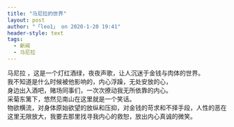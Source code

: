 ```yaml
---
title: "马尼拉的世界"
layout: post
author: "「leo1」 on 2020-1-20 19:41"
header-style: text
tags:
  - 新闻
  - 马尼拉
---
```


<head></head>
<body>
  马尼拉 ，这是一个灯红酒绿，夜夜声歌，让人沉迷于金钱与肉体的世界。
 <br> 我不知道是什么时候被他影响的，内心浮躁，无处安放的心，
 <br> 身边出入酒吧，赌场同事们，一次次撩动我无所依靠的内心。
 <br> 采菊东篱下，悠然见南山在这里就是一个笑话。
 <br> 物欲横流，对身体原始欲望的放纵和压抑，对金钱的苛求和不择手段，人性的恶在这里无限放大，我要去那里找寻我内心的救恕，放出内心真诚的微笑。
 <br>
</body>


